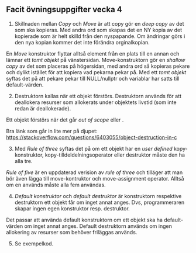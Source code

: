 
## Facit övningsuppgifter vecka 4

1. Skillnaden mellan *Copy* och *Move* är att copy gör en *deep copy* av det som ska kopieras. Med andra ord som skapas det en NY kopia av det kopierade som är helt skilld från den nyspapande. Om ändringar görs i den nya kopian kommer det inte förändra orginalkopian.

En *Move* konstruktor flyttar alltså element från en plats till en annan och lämnar ett *tomt objekt* på vänstersidan. Move-konstruktorn gör en *shallow copy* av det som placeras på högersidan, med andra ord så kopieras pekare och dylikt istället för att kopiera vad pekarna pekar på. Med ett *tomt objekt* syftas det på att pekare pekar till NULL/nullptr och variablar har satts till default-värden.

2. Destruktorn kallas när ett objekt förstörs. Destruktorn används för att deallokera resurser som allokerats under objektets livstid (som inte redan är deallokerade). 

Ett objekt förstörs när det går *out of scope* eller .

Bra länk som går in lite mer på djupet:
https://stackoverflow.com/questions/6403055/object-destruction-in-c

3. Med *Rule of three* syftas det på om ett objekt har en *user defined* kopy-konstruktor, kopy-tilldeldelningsoperator eller destruktor måste den ha alla tre.

*Rule of five* är en uppdaterad verision av *rule of three* och tilläger att man bör även lägga till move-kontruktor och move-assignment operator. Alltså om en används måste alla fem användas.

4. *Default konstruktor* och *default destruktor* är konstruktorn respektive destruktorn ett objekt får om inget annat anges. Dvs, programmeraren skapar ingen egen konstruktor resp. destruktor.

Det passar att använda default konstruktorn om ett objekt ska ha default-värden om inget annat anges. Default destruktorn används om ingen allokering av resurser som behöver friläggas används. 

5. Se exempelkod.